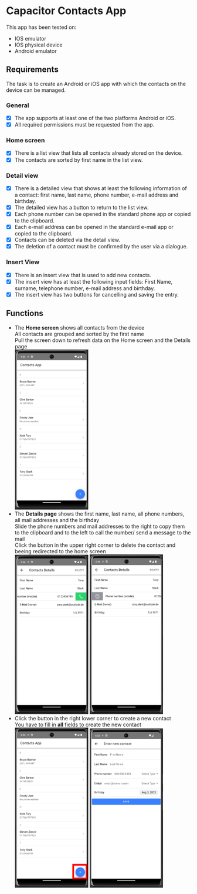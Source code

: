 # Capacitor Contacts App

This app has been tested on:
- IOS emulator
- IOS physical device
- Android emulator

## Requirements

The task is to create an Android or iOS app with which the contacts on the device can be managed.

### General

-   [x] The app supports at least one of the two platforms Android or iOS.
-   [x] All required permissions must be requested from the app.

### Home screen

-   [x] There is a list view that lists all contacts already stored on the device.
-   [x] The contacts are sorted by first name in the list view.

### Detail view

-   [x] There is a detailed view that shows at least the following information of a contact: first name, last name, phone number, e-mail address and birthday.
-   [x] The detailed view has a button to return to the list view.
-   [x] Each phone number can be opened in the standard phone app or copied to the clipboard.
-   [x] Each e-mail address can be opened in the standard e-mail app or copied to the clipboard.
-   [x] Contacts can be deleted via the detail view.
-   [x] The deletion of a contact must be confirmed by the user via a dialogue.

### Insert View

-   [x] There is an insert view that is used to add new contacts.
-   [x] The insert view has at least the following input fields: First Name, surname, telephone number, e-mail address and birthday.
-   [x] The insert view has two buttons for cancelling and saving the entry.

## Functions

-   The **Home screen** shows all contacts from the device <br/> All contacts are grouped and sorted by the first name <br/>Pull the screen down to refresh data on the Home screen and the Details page<br/>
    <img src="./docuAssets/homeScreen.png" alt="homeScreen" width="200"/>
    <br/>
-   The **Details page** shows the first name, last name, all phone numbers, all mail addresses and the birthday<br/> Slide the phone numbers and mail addresses to the right to copy them to the clipboard and to the left to call the number/ send a message to the mail<br/>Click the button in the upper right corner to delete the contact and beeing redirected to the home screen<br/>
    <img src="./docuAssets/call_phoneNumber.png" alt="call_phoneNumber" width="200"/>
    <img src="./docuAssets/copy_phoneNumber.png" alt="copy_phoneNumber" width="200"/>
    <br/>
-   Click the button in the right lower corner to create a new contact<br/>You have to fill in **all** fields to create the new contact<br/>
    <img src="./docuAssets/newContactBtn.png" alt="newContactBtn" width="200"/>
    <img src="./docuAssets/newContact.png" alt="newContact" width="200"/>
